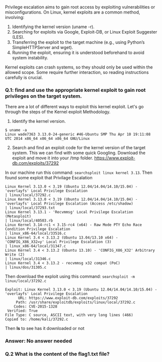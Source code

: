 Privilege escalation aims to gain root access by exploiting vulnerabilities or misconfigurations. 
On Linux, kernel exploits are a common method, involving:
1. Identifying the kernel version (uname -r).
2. Searching for exploits via Google, Exploit-DB, or Linux Exploit Suggester (LES).
3. Transferring the exploit to the target machine (e.g., using Python’s SimpleHTTPServer and wget).
4. Running the exploit, ensuring it is understood beforehand to avoid system instability.

Kernel exploits can crash systems, so they should only be used within the allowed scope. 
Some require further interaction, so reading instructions carefully is crucial.

### Q.1: find and use the appropriate kernel exploit to gain root privileges on the target system. 
There are a lot of different ways to exploit this kernel exploit. Let's go through the steps of the Kernel exploit Methodology.
1. Identify the kernel version.
```
$ uname -a
Linux wade7363 3.13.0-24-generic #46-Ubuntu SMP Thu Apr 10 19:11:08 UTC 2014 x86_64 x86_64 x86_64 GNU/Linux
```
2. Search and find an exploit code for the kernel version of the target system.
This we can find with some quick Googling. Download the exploit and move it into your /tmp folder. https://www.exploit-db.com/exploits/37292 

In our machine run this command: ```searchsploit linux kernel 3.13```. Then found some exploit that Privilage Escalation

```
Linux Kernel 3.13.0 < 3.19 (Ubuntu 12.04/14.04/14.10/15.04) - 'overlayfs' Local Privilege Escalation                                                                          | linux/local/37292.c
Linux Kernel 3.13.0 < 3.19 (Ubuntu 12.04/14.04/14.10/15.04) - 'overlayfs' Local Privilege Escalation (Access /etc/shadow)                                                     | linux/local/37293.txt
Linux Kernel 3.13.1 - 'Recvmmsg' Local Privilege Escalation (Metasploit)                                                                                                      | linux/local/40503.rb
Linux Kernel 3.14-rc1 < 3.15-rc4 (x64) - Raw Mode PTY Echo Race Condition Privilege Escalation                                                                                | linux_x86-64/local/33516.c
Linux Kernel 3.4 < 3.13.2 (Ubuntu 13.04/13.10 x64) - 'CONFIG_X86_X32=y' Local Privilege Escalation (3)                                                                        | linux_x86-64/local/31347.c
Linux Kernel 3.4 < 3.13.2 (Ubuntu 13.10) - 'CONFIG_X86_X32' Arbitrary Write (2)                                                                                               | linux/local/31346.c
Linux Kernel 3.4 < 3.13.2 - recvmmsg x32 compat (PoC)                                                                                                                         | linux/dos/31305.c
```
Then download the exploit using this command: ```searchsploit -m linux/local/37292.c```
```
Exploit: Linux Kernel 3.13.0 < 3.19 (Ubuntu 12.04/14.04/14.10/15.04) - 'overlayfs' Local Privilege Escalation
      URL: https://www.exploit-db.com/exploits/37292
     Path: /usr/share/exploitdb/exploits/linux/local/37292.c
    Codes: CVE-2015-1328
 Verified: True
File Type: C source, ASCII text, with very long lines (466)
Copied to: /home/kali/37292.c
```
Then **ls** to see has it downloaded or not

### Answer: No answer needed
### Q.2 What is the content of the flag1.txt file?
